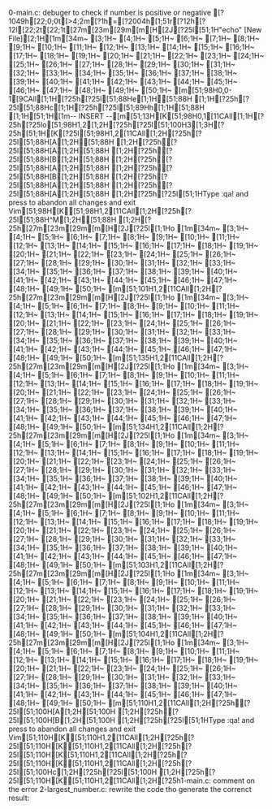0-main.c: debuger  to check if number is positive or negative
[?1049h[22;0;0t[>4;2m[?1h=[?2004h[1;51r[?12h[?12l[22;2t[22;1t[27m[23m[29m[m[H[2J[?25l[51;1H"echo" [New File][2;1H[1m[34m~                                                                                                                  [3;1H~                                                                                                                  [4;1H~                                                                                                                  [5;1H~                                                                                                                  [6;1H~                                                                                                                  [7;1H~                                                                                                                  [8;1H~                                                                                                                  [9;1H~                                                                                                                  [10;1H~                                                                                                                  [11;1H~                                                                                                                  [12;1H~                                                                                                                  [13;1H~                                                                                                                  [14;1H~                                                                                                                  [15;1H~                                                                                                                  [16;1H~                                                                                                                  [17;1H~                                                                                                                  [18;1H~                                                                                                                  [19;1H~                                                                                                                  [20;1H~                                                                                                                  [21;1H~                                                                                                                  [22;1H~                                                                                                                  [23;1H~                                                                                                                  [24;1H~                                                                                                                  [25;1H~                                                                                                                  [26;1H~                                                                                                                  [27;1H~                                                                                                                  [28;1H~                                                                                                                  [29;1H~                                                                                                                  [30;1H~                                                                                                                  [31;1H~                                                                                                                  [32;1H~                                                                                                                  [33;1H~                                                                                                                  [34;1H~                                                                                                                  [35;1H~                                                                                                                  [36;1H~                                                                                                                  [37;1H~                                                                                                                  [38;1H~                                                                                                                  [39;1H~                                                                                                                  [40;1H~                                                                                                                  [41;1H~                                                                                                                  [42;1H~                                                                                                                  [43;1H~                                                                                                                  [44;1H~                                                                                                                  [45;1H~                                                                                                                  [46;1H~                                                                                                                  [47;1H~                                                                                                                  [48;1H~                                                                                                                  [49;1H~                                                                                                                  [50;1H~                                                                                                                  [m[51;98H0,0-1[9CAll[1;1H[?25h[?25l[51;88He[1;1H[51;88H [1;1H[?25h[?25l[51;88Hc[1;1H[?25h[?25l[51;89Hh[1;1H[51;88H  [1;1H[51;1H[1m-- INSERT --[m[51;13H[K[51;98H0,1[11CAll[1;1H[?25h[?25lo[51;98H1,2[1;2H[?25h[?25l[51;100H3[1;3H[?25h[51;1H[K[?25l[51;98H1,2[11CAll[1;2H[?25h[?25l[51;88H[A[1;2H[51;88H  [1;2H[?25h[?25l[51;88H[A[1;2H[51;88H  [1;2H[?25h[?25l[51;88H[B[1;2H[51;88H  [1;2H[?25h[?25l[51;88H[A[1;2H[51;88H  [1;2H[?25h[?25l[51;88H[B[1;2H[51;88H  [1;2H[?25h[?25l[51;88H[A[1;2H[51;88H  [1;2H[?25h[?25l[51;88H[A[1;2H[51;88H  [1;2H[?25h[?25l[51;1HType  :qa!  and press <Enter> to abandon all changes and exit Vim[51;98H[K[51;98H1,2[11CAll[1;2H[?25h[?25l[51;88H^M[1;2H[51;88H  [1;2H[?25h[27m[23m[29m[m[H[2J[?25l[1;1Ho
[1m[34m~                                                                                                                     [3;1H~                                                                                                                     [4;1H~                                                                                                                     [5;1H~                                                                                                                     [6;1H~                                                                                                                     [7;1H~                                                                                                                     [8;1H~                                                                                                                     [9;1H~                                                                                                                     [10;1H~                                                                                                                     [11;1H~                                                                                                                     [12;1H~                                                                                                                     [13;1H~                                                                                                                     [14;1H~                                                                                                                     [15;1H~                                                                                                                     [16;1H~                                                                                                                     [17;1H~                                                                                                                     [18;1H~                                                                                                                     [19;1H~                                                                                                                     [20;1H~                                                                                                                     [21;1H~                                                                                                                     [22;1H~                                                                                                                     [23;1H~                                                                                                                     [24;1H~                                                                                                                     [25;1H~                                                                                                                     [26;1H~                                                                                                                     [27;1H~                                                                                                                     [28;1H~                                                                                                                     [29;1H~                                                                                                                     [30;1H~                                                                                                                     [31;1H~                                                                                                                     [32;1H~                                                                                                                     [33;1H~                                                                                                                     [34;1H~                                                                                                                     [35;1H~                                                                                                                     [36;1H~                                                                                                                     [37;1H~                                                                                                                     [38;1H~                                                                                                                     [39;1H~                                                                                                                     [40;1H~                                                                                                                     [41;1H~                                                                                                                     [42;1H~                                                                                                                     [43;1H~                                                                                                                     [44;1H~                                                                                                                     [45;1H~                                                                                                                     [46;1H~                                                                                                                     [47;1H~                                                                                                                     [48;1H~                                                                                                                     [49;1H~                                                                                                                     [50;1H~                                                                                                                     [m[51;101H1,2[11CAll[1;2H[?25h[27m[23m[29m[m[H[2J[?25l[1;1Ho
[1m[34m~                                                                                                                                                       [3;1H~                                                                                                                                                       [4;1H~                                                                                                                                                       [5;1H~                                                                                                                                                       [6;1H~                                                                                                                                                       [7;1H~                                                                                                                                                       [8;1H~                                                                                                                                                       [9;1H~                                                                                                                                                       [10;1H~                                                                                                                                                       [11;1H~                                                                                                                                                       [12;1H~                                                                                                                                                       [13;1H~                                                                                                                                                       [14;1H~                                                                                                                                                       [15;1H~                                                                                                                                                       [16;1H~                                                                                                                                                       [17;1H~                                                                                                                                                       [18;1H~                                                                                                                                                       [19;1H~                                                                                                                                                       [20;1H~                                                                                                                                                       [21;1H~                                                                                                                                                       [22;1H~                                                                                                                                                       [23;1H~                                                                                                                                                       [24;1H~                                                                                                                                                       [25;1H~                                                                                                                                                       [26;1H~                                                                                                                                                       [27;1H~                                                                                                                                                       [28;1H~                                                                                                                                                       [29;1H~                                                                                                                                                       [30;1H~                                                                                                                                                       [31;1H~                                                                                                                                                       [32;1H~                                                                                                                                                       [33;1H~                                                                                                                                                       [34;1H~                                                                                                                                                       [35;1H~                                                                                                                                                       [36;1H~                                                                                                                                                       [37;1H~                                                                                                                                                       [38;1H~                                                                                                                                                       [39;1H~                                                                                                                                                       [40;1H~                                                                                                                                                       [41;1H~                                                                                                                                                       [42;1H~                                                                                                                                                       [43;1H~                                                                                                                                                       [44;1H~                                                                                                                                                       [45;1H~                                                                                                                                                       [46;1H~                                                                                                                                                       [47;1H~                                                                                                                                                       [48;1H~                                                                                                                                                       [49;1H~                                                                                                                                                       [50;1H~                                                                                                                                                       [m[51;135H1,2[11CAll[1;2H[?25h[27m[23m[29m[m[H[2J[?25l[1;1Ho
[1m[34m~                                                                                                                                                      [3;1H~                                                                                                                                                      [4;1H~                                                                                                                                                      [5;1H~                                                                                                                                                      [6;1H~                                                                                                                                                      [7;1H~                                                                                                                                                      [8;1H~                                                                                                                                                      [9;1H~                                                                                                                                                      [10;1H~                                                                                                                                                      [11;1H~                                                                                                                                                      [12;1H~                                                                                                                                                      [13;1H~                                                                                                                                                      [14;1H~                                                                                                                                                      [15;1H~                                                                                                                                                      [16;1H~                                                                                                                                                      [17;1H~                                                                                                                                                      [18;1H~                                                                                                                                                      [19;1H~                                                                                                                                                      [20;1H~                                                                                                                                                      [21;1H~                                                                                                                                                      [22;1H~                                                                                                                                                      [23;1H~                                                                                                                                                      [24;1H~                                                                                                                                                      [25;1H~                                                                                                                                                      [26;1H~                                                                                                                                                      [27;1H~                                                                                                                                                      [28;1H~                                                                                                                                                      [29;1H~                                                                                                                                                      [30;1H~                                                                                                                                                      [31;1H~                                                                                                                                                      [32;1H~                                                                                                                                                      [33;1H~                                                                                                                                                      [34;1H~                                                                                                                                                      [35;1H~                                                                                                                                                      [36;1H~                                                                                                                                                      [37;1H~                                                                                                                                                      [38;1H~                                                                                                                                                      [39;1H~                                                                                                                                                      [40;1H~                                                                                                                                                      [41;1H~                                                                                                                                                      [42;1H~                                                                                                                                                      [43;1H~                                                                                                                                                      [44;1H~                                                                                                                                                      [45;1H~                                                                                                                                                      [46;1H~                                                                                                                                                      [47;1H~                                                                                                                                                      [48;1H~                                                                                                                                                      [49;1H~                                                                                                                                                      [50;1H~                                                                                                                                                      [m[51;134H1,2[11CAll[1;2H[?25h[27m[23m[29m[m[H[2J[?25l[1;1Ho
[1m[34m~                                                                                                                      [3;1H~                                                                                                                      [4;1H~                                                                                                                      [5;1H~                                                                                                                      [6;1H~                                                                                                                      [7;1H~                                                                                                                      [8;1H~                                                                                                                      [9;1H~                                                                                                                      [10;1H~                                                                                                                      [11;1H~                                                                                                                      [12;1H~                                                                                                                      [13;1H~                                                                                                                      [14;1H~                                                                                                                      [15;1H~                                                                                                                      [16;1H~                                                                                                                      [17;1H~                                                                                                                      [18;1H~                                                                                                                      [19;1H~                                                                                                                      [20;1H~                                                                                                                      [21;1H~                                                                                                                      [22;1H~                                                                                                                      [23;1H~                                                                                                                      [24;1H~                                                                                                                      [25;1H~                                                                                                                      [26;1H~                                                                                                                      [27;1H~                                                                                                                      [28;1H~                                                                                                                      [29;1H~                                                                                                                      [30;1H~                                                                                                                      [31;1H~                                                                                                                      [32;1H~                                                                                                                      [33;1H~                                                                                                                      [34;1H~                                                                                                                      [35;1H~                                                                                                                      [36;1H~                                                                                                                      [37;1H~                                                                                                                      [38;1H~                                                                                                                      [39;1H~                                                                                                                      [40;1H~                                                                                                                      [41;1H~                                                                                                                      [42;1H~                                                                                                                      [43;1H~                                                                                                                      [44;1H~                                                                                                                      [45;1H~                                                                                                                      [46;1H~                                                                                                                      [47;1H~                                                                                                                      [48;1H~                                                                                                                      [49;1H~                                                                                                                      [50;1H~                                                                                                                      [m[51;102H1,2[11CAll[1;2H[?25h[27m[23m[29m[m[H[2J[?25l[1;1Ho
[1m[34m~                                                                                                                       [3;1H~                                                                                                                       [4;1H~                                                                                                                       [5;1H~                                                                                                                       [6;1H~                                                                                                                       [7;1H~                                                                                                                       [8;1H~                                                                                                                       [9;1H~                                                                                                                       [10;1H~                                                                                                                       [11;1H~                                                                                                                       [12;1H~                                                                                                                       [13;1H~                                                                                                                       [14;1H~                                                                                                                       [15;1H~                                                                                                                       [16;1H~                                                                                                                       [17;1H~                                                                                                                       [18;1H~                                                                                                                       [19;1H~                                                                                                                       [20;1H~                                                                                                                       [21;1H~                                                                                                                       [22;1H~                                                                                                                       [23;1H~                                                                                                                       [24;1H~                                                                                                                       [25;1H~                                                                                                                       [26;1H~                                                                                                                       [27;1H~                                                                                                                       [28;1H~                                                                                                                       [29;1H~                                                                                                                       [30;1H~                                                                                                                       [31;1H~                                                                                                                       [32;1H~                                                                                                                       [33;1H~                                                                                                                       [34;1H~                                                                                                                       [35;1H~                                                                                                                       [36;1H~                                                                                                                       [37;1H~                                                                                                                       [38;1H~                                                                                                                       [39;1H~                                                                                                                       [40;1H~                                                                                                                       [41;1H~                                                                                                                       [42;1H~                                                                                                                       [43;1H~                                                                                                                       [44;1H~                                                                                                                       [45;1H~                                                                                                                       [46;1H~                                                                                                                       [47;1H~                                                                                                                       [48;1H~                                                                                                                       [49;1H~                                                                                                                       [50;1H~                                                                                                                       [m[51;103H1,2[11CAll[1;2H[?25h[27m[23m[29m[m[H[2J[?25l[1;1Ho
[1m[34m~                                                                                                                        [3;1H~                                                                                                                        [4;1H~                                                                                                                        [5;1H~                                                                                                                        [6;1H~                                                                                                                        [7;1H~                                                                                                                        [8;1H~                                                                                                                        [9;1H~                                                                                                                        [10;1H~                                                                                                                        [11;1H~                                                                                                                        [12;1H~                                                                                                                        [13;1H~                                                                                                                        [14;1H~                                                                                                                        [15;1H~                                                                                                                        [16;1H~                                                                                                                        [17;1H~                                                                                                                        [18;1H~                                                                                                                        [19;1H~                                                                                                                        [20;1H~                                                                                                                        [21;1H~                                                                                                                        [22;1H~                                                                                                                        [23;1H~                                                                                                                        [24;1H~                                                                                                                        [25;1H~                                                                                                                        [26;1H~                                                                                                                        [27;1H~                                                                                                                        [28;1H~                                                                                                                        [29;1H~                                                                                                                        [30;1H~                                                                                                                        [31;1H~                                                                                                                        [32;1H~                                                                                                                        [33;1H~                                                                                                                        [34;1H~                                                                                                                        [35;1H~                                                                                                                        [36;1H~                                                                                                                        [37;1H~                                                                                                                        [38;1H~                                                                                                                        [39;1H~                                                                                                                        [40;1H~                                                                                                                        [41;1H~                                                                                                                        [42;1H~                                                                                                                        [43;1H~                                                                                                                        [44;1H~                                                                                                                        [45;1H~                                                                                                                        [46;1H~                                                                                                                        [47;1H~                                                                                                                        [48;1H~                                                                                                                        [49;1H~                                                                                                                        [50;1H~                                                                                                                        [m[51;104H1,2[11CAll[1;2H[?25h[27m[23m[29m[m[H[2J[?25l[1;1Ho
[1m[34m~                                                                                                                              [3;1H~                                                                                                                              [4;1H~                                                                                                                              [5;1H~                                                                                                                              [6;1H~                                                                                                                              [7;1H~                                                                                                                              [8;1H~                                                                                                                              [9;1H~                                                                                                                              [10;1H~                                                                                                                              [11;1H~                                                                                                                              [12;1H~                                                                                                                              [13;1H~                                                                                                                              [14;1H~                                                                                                                              [15;1H~                                                                                                                              [16;1H~                                                                                                                              [17;1H~                                                                                                                              [18;1H~                                                                                                                              [19;1H~                                                                                                                              [20;1H~                                                                                                                              [21;1H~                                                                                                                              [22;1H~                                                                                                                              [23;1H~                                                                                                                              [24;1H~                                                                                                                              [25;1H~                                                                                                                              [26;1H~                                                                                                                              [27;1H~                                                                                                                              [28;1H~                                                                                                                              [29;1H~                                                                                                                              [30;1H~                                                                                                                              [31;1H~                                                                                                                              [32;1H~                                                                                                                              [33;1H~                                                                                                                              [34;1H~                                                                                                                              [35;1H~                                                                                                                              [36;1H~                                                                                                                              [37;1H~                                                                                                                              [38;1H~                                                                                                                              [39;1H~                                                                                                                              [40;1H~                                                                                                                              [41;1H~                                                                                                                              [42;1H~                                                                                                                              [43;1H~                                                                                                                              [44;1H~                                                                                                                              [45;1H~                                                                                                                              [46;1H~                                                                                                                              [47;1H~                                                                                                                              [48;1H~                                                                                                                              [49;1H~                                                                                                                              [50;1H~                                                                                                                              [m[51;110H1,2[11CAll[1;2H[?25h[?25l[51;100H[A[1;2H[51;100H  [1;2H[?25h[?25l[51;100H[B[1;2H[51;100H  [1;2H[?25h[?25l[51;1HType  :qa!  and press <Enter> to abandon all changes and exit Vim[51;110H[K[51;110H1,2[11CAll[1;2H[?25h[?25l[51;110H[K[51;110H1,2[11CAll[1;2H[?25h[?25l[51;110H[K[51;110H1,2[11CAll[1;2H[?25h[?25l[51;110H[K[51;110H1,2[11CAll[1;2H[?25h[?25l[51;100Hc[1;2H[?25h[?25l[51;100H [1;2H[?25h[?25l[51;110H[K[51;110H1,2[11CAll[1;2H[?25h1-main.c: comment on the error
2-largest_number.c: rewrite the code tho generate the correnct result:
